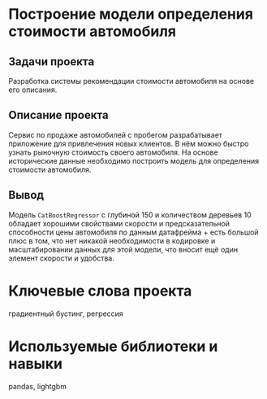 # **Построение модели определения стоимости автомобиля**
## Задачи проекта  
Разработка системы рекомендации стоимости автомобиля на основе его описания.
## Описание проекта
Сервис по продаже автомобилей с пробегом разрабатывает приложение для привлечения новых клиентов. В нём можно быстро узнать рыночную стоимость своего автомобиля. На основе исторические данные необходимо построить модель для определения стоимости автомобиля.
## Вывод
Модель `CatBoostRegressor` с глубиной 150 и количеством деревьев 10 обладает хорошими свойствами скорости и предсказательной способности цены автомобиля по данным датафрейма + есть большой плюс в том, что нет никакой необходимости в кодировке и масштабировании данных для этой модели, что вносит ещё один элемент скорости и удобства.
# Ключевые слова проекта
градиентный бустинг, регрессия
# Используемые библиотеки и навыки
pandas, lightgbm 
